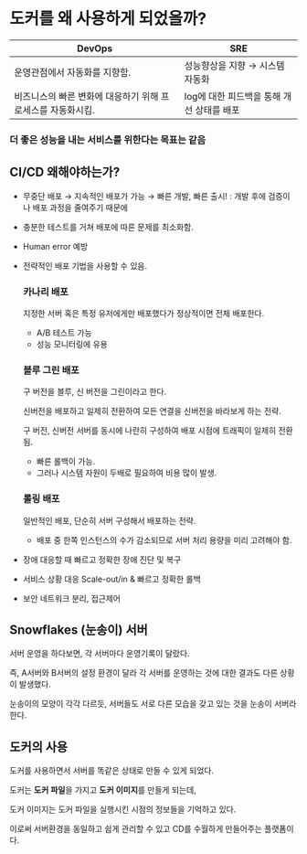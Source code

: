 # 도커를 왜 사용하게 되었을까?


|DevOps | SRE | 
| -------- | -------- |
| 운영관점에서 자동화를 지향함. | 성능향상을 지향 → 시스템 자동화 |
| 비즈니스의 빠른 변화에 대응하기 위해 프로세스를 자동화시킴.|  log에 대한 피드백을 통해 개선 상태를 배포     |

### **더 좋은 성능을 내는 서비스를 위한다는 목표는 같음**

## CI/CD 왜해야하는가?

- 무중단 배포 → 지속적인 배포가 가능 → 빠른 개발, 빠른 출시!
: 개발 후에 검증이나 배포 과정을 줄여주기 때문에
- 충분한 테스트를 거쳐 배포에 따른 문제를 최소화함.
- Human error 예방
- 전략적인 배포 기법을 사용할 수 있음.

    ### 카나리 배포

    지정한 서버 혹은 특정 유저에게만 배포했다가 정상적이면 전체 배포한다.

    - A/B 테스트 가능
    - 성능 모니터링에 유용

    ### 블루 그린 배포

    구 버전을 블루, 신 버전을 그린이라고 한다.

    신버전을 배포하고 일제히 전환하여 모든 연결을 신버전을 바라보게 하는 전략.

    구 버전, 신버전 서버를 동시에 나란히 구성하여 배포 시점에 트래픽이 일제히 전환됨.

    - 빠른 롤백이 가능.
    - 그러나 시스템 자원이 두배로 필요하여 비용 많이 발생.

    ### 롤링 배포

    일반적인 배포, 단순히 서버 구성해서 배포하는 전략.

    - 배포 중 한쪽 인스턴스의 수가 감소되므로 서버 처리 용량을 미리 고려해야 함.
- 장애 대응할 때 빠르고 정확한 장애 진단 및 복구
- 서비스 상황 대응
Scale-out/in & 빠르고 정확한 롤백
- 보안
네트워크 분리, 접근제어

## Snowflakes (눈송이) 서버

서버 운영을 하다보면, 각 서버마다 운영기록이 달랐다.

즉, A서버와 B서버의 설정 환경이 달라 각 서버를 운영하는 것에 대한 결과도 다른 상황이 발생했다.

눈송이의 모양이 각각 다르듯, 서버들도 서로 다른 모습을 갖고 있는 것을 눈송이 서버라 한다.

## 도커의 사용

도커를 사용하면서 서버를 똑같은 상태로 만들 수 있게 되었다.

도커는 **도커 파일**을 가지고 **도커 이미지**를 만들게 되는데,

도커 이미지는 도커 파일을 실행시킨 시점의 정보들을 기억하고 있다.

이로써 서버환경을 동일하고 쉽게 관리할 수 있고 CD를 수월하게 만들어주는 플랫폼이다.